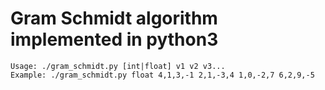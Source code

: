 # Gram Schmidt algorithm implemented in python3
```
Usage: ./gram_schmidt.py [int|float] v1 v2 v3...
Example: ./gram_schmidt.py float 4,1,3,-1 2,1,-3,4 1,0,-2,7 6,2,9,-5
```
